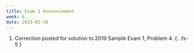 ```yaml
---
title: Exam 1 Announcement
week: 6
date: 2023-02-20
---
```


1. Correction posted for solution to 2019 Sample Exam 1, Problem 4.
{: .fs-5 }
